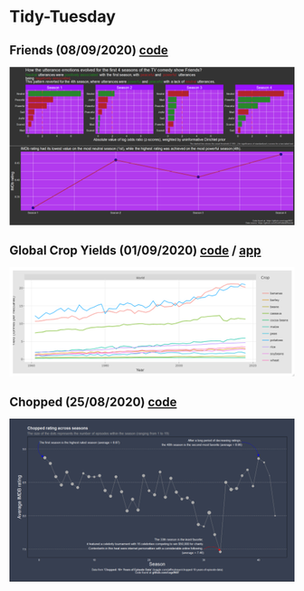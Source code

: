 # Tidy-Tuesday

## Friends (08/09/2020) **[code](https://github.com/cags9607/Tidy-Tuesday/blob/master/Friends.R)**

![](friends.png)<!-- -->

## Global Crop Yields (01/09/2020) **[code](https://github.com/cags9607/Tidy-Tuesday/blob/master/shiny-markdown-crop.Rmd)** / **[app](https://sergio-carrasco.shinyapps.io/shiny-markdown/)**

![](World-crops.png)<!-- -->

## Chopped (25/08/2020) **[code](https://github.com/cags9607/Tidy-Tuesday/blob/master/Chopped.R)**

![](chopped-fig.png)<!-- -->

